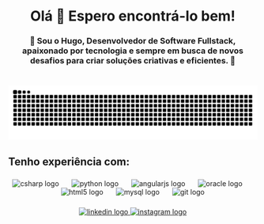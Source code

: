 <h1 align="center">Olá 👋 Espero encontrá-lo bem!</h1>

###

<h3 align="center">🚀 Sou o Hugo, Desenvolvedor de Software Fullstack, apaixonado por tecnologia e sempre em busca de novos desafios para criar soluções criativas e eficientes. 💫</h3>

###

<br clear="both">

<img src="https://raw.githubusercontent.com/Hugoalmeida0/Hugoalmeida0/output/snake.svg" alt="Snake animation" />

###

<h2 align="left">Tenho experiência com:</h2>

###

<div align="center">
  <img src="https://cdn.jsdelivr.net/gh/devicons/devicon/icons/csharp/csharp-original.svg" height="90" alt="csharp logo"  />
  <img width="18" />
  <img src="https://cdn.jsdelivr.net/gh/devicons/devicon/icons/python/python-original.svg" height="90" alt="python logo"  />
  <img width="18" />
  <img src="https://cdn.jsdelivr.net/gh/devicons/devicon/icons/angularjs/angularjs-original.svg" height="90" alt="angularjs logo"  />
  <img width="18" />
  <img src="https://cdn.jsdelivr.net/gh/devicons/devicon/icons/oracle/oracle-original.svg" height="90" alt="oracle logo"  />
  <img width="18" />
  <img src="https://cdn.jsdelivr.net/gh/devicons/devicon/icons/html5/html5-original.svg" height="90" alt="html5 logo"  />
  <img width="18" />
  <img src="https://cdn.jsdelivr.net/gh/devicons/devicon/icons/mysql/mysql-original.svg" height="90" alt="mysql logo"  />
  <img width="18" />
  <img src="https://cdn.jsdelivr.net/gh/devicons/devicon/icons/git/git-original.svg" height="90" alt="git logo"  />
</div>

###

<div align="center">
  <a href="https://www.linkedin.com/in/hugo-lopes-almeida/" target="_blank">
    <img src="https://img.shields.io/static/v1?message=LinkedIn&logo=linkedin&label=&color=0077B5&logoColor=white&labelColor=&style=for-the-badge" height="40" alt="linkedin logo"  />
  </a>
  <a href="https://www.instagram.com/hugolopes__" target="_blank">
    <img src="https://img.shields.io/static/v1?message=Instagram&logo=instagram&label=&color=E4405F&logoColor=white&labelColor=&style=for-the-badge" height="40" alt="instagram logo"  />
  </a>
</div>

###
